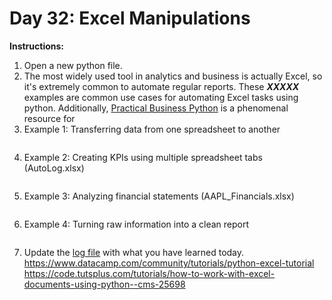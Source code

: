 # Day 32: Excel Manipulations
**Instructions:** 
1. Open a new python file.
2. The most widely used tool in analytics and business is actually Excel, so it's extremely common to automate regular reports. These _**XXXXX**_ examples are common use cases for automating Excel tasks using python. Additionally, [Practical Business Python](https://www.pbpython.com/) is a phenomenal resource for 
3. Example 1: Transferring data from one spreadsheet to another
    ```
    ```
4. Example 2: Creating KPIs using multiple spreadsheet tabs (AutoLog.xlsx)
    ```
    ```
5. Example 3: Analyzing financial statements (AAPL_Financials.xlsx)
    ```
    ```
6. Example 4: Turning raw information into a clean report
    ```
    ```
7. Update the [log file](../../log.md) with what you have learned today.
https://www.datacamp.com/community/tutorials/python-excel-tutorial
https://code.tutsplus.com/tutorials/how-to-work-with-excel-documents-using-python--cms-25698

